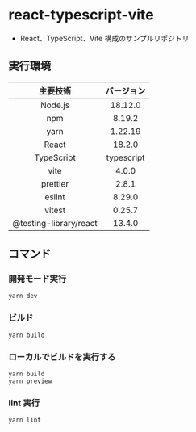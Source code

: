 # react-typescript-vite

- React、TypeScript、Vite 構成のサンプルリポジトリ

## 実行環境

|        主要技術        | バージョン |
| :--------------------: | :--------: |
|        Node.js         |  18.12.0   |
|          npm           |   8.19.2   |
|          yarn          |  1.22.19   |
|         React          |   18.2.0   |
|       TypeScript       | typescript |
|          vite          |   4.0.0    |
|        prettier        |   2.8.1    |
|         eslint         |   8.29.0   |
|         vitest         |   0.25.7   |
| @testing-library/react |   13.4.0   |

## コマンド

### 開発モード実行

```shell
yarn dev
```

### ビルド

```shell
yarn build
```

### ローカルでビルドを実行する

```shell
yarn build
yarn preview
```

### lint 実行

```shell
yarn lint
```
